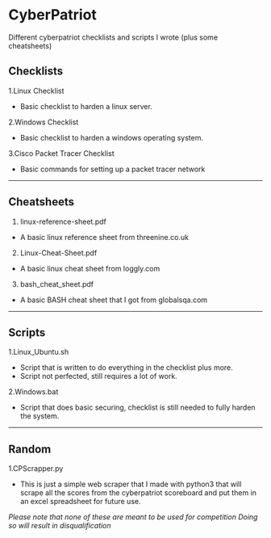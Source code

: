 # CyberPatriot
Different cyberpatriot checklists and scripts I wrote (plus some cheatsheets)
## Checklists
1.Linux Checklist
- Basic checklist to harden a linux server.

2.Windows Checklist
- Basic checklist to harden a windows operating system.

3.Cisco Packet Tracer Checklist
- Basic commands for setting up a packet tracer network
-----------------------------------------------------------------------------------------------------------------------------------
## Cheatsheets
1. linux-reference-sheet.pdf
- A basic linux reference sheet from threenine.co.uk

2. Linux-Cheat-Sheet.pdf
- A basic linux cheat sheet from loggly.com

3. bash_cheat_sheet.pdf
- A basic BASH cheat sheet that I got from globalsqa.com
-----------------------------------------------------------------------------------------------------------------------------------
## Scripts
1.Linux_Ubuntu.sh
- Script that is written to do everything in the checklist plus more.
- Script not perfected, still requires a lot of work.

2.Windows.bat
- Script that does basic securing, checklist is still needed to fully harden the system.
-----------------------------------------------------------------------------------------------------------------------------------
## Random
1.CPScrapper.py
- This is just a simple web scraper that I made with python3 that will scrape all the scores from the cyberpatriot scoreboard and put them in an excel spreadsheet for future use.

*Please note that none of these are meant to be used for competition*
*Doing so will result in disqualification*
